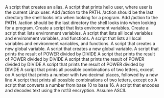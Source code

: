 A script that creates an alias.
A script that prints hello user, where user is the current Linux user.
Add /action to the PATH. /action should be the last directory the shell looks into when looking for a program.
Add /action to the PATH. /action should be the last directory the shell looks into when looking for a program.
Create a script that lists environment variables.
Create a script that lists environment variables.
A script that lists all local variables and environment variables, and functions.
A script that lists all local variables and environment variables, and functions.
A script that creates a new global variable.
A script that creates a new global variable.
A script that prints the result of POWER divided by DIVIDE
A script that prints the result of POWER divided by DIVIDE
A script that prints the result of POWER divided by DIVIDE
A script that prints the result of POWER divided by DIVIDE
A script that prints all possible combinations of two letters, except oo
A script that prints a number with two decimal places, followed by a new line
A script that prints all possible combinations of two letters, except oo
A script that converts a number from base 10 to base 16.
A script that encodes and decodes text using the rot13 encryption. Assume ASCII.
